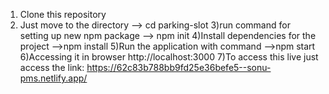 1. Clone this repository
2. Just move to the directory --> cd parking-slot
   3)run command for setting up new npm package --> npm init
   4)Install dependencies for the project -->npm install
   5)Run the application with command -->npm start
   6)Accessing it in browser http://localhost:3000
   7)To access this live just access the link:
   https://62c83b788bb9fd25e36befe5--sonu-pms.netlify.app/
